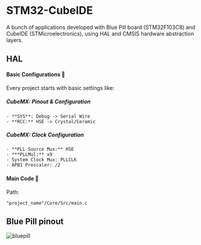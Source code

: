 # STM32-CubeIDE

A bunch of applications developed with Blue Pill board (STM32F103C8) and CubeIDE (STMicroelectronics), using HAL and CMSIS hardware abstraction layers.

## HAL

#### Basic Configurations :wrench:
Every project starts with basic settings like:
##### CubeMX: Pinout & Configuration 
```
- **SYS**: Debug -> Serial Wire
- **RCC:** HSE -> Crystal/Ceramic
```
##### CubeMX: Clock Configuration
```
- **PLL Source Mux:** HSE
- ***PLLMul:** x9
- System Clock Mux: PLLCLK
- APB1 Prescaler: /2
```
#### Main Code :page_facing_up:
Path:
```
"project_name"/Core/Src/main.c
```
## Blue Pill pinout

![bluepill](https://os.mbed.com/media/uploads/hudakz/stm32f103c8t6_pinout_voltage01.png)